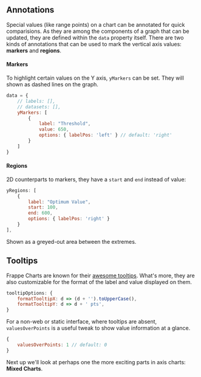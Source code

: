 ## Annotations
Special values (like range points) on a chart can be annotated for quick comparisions. As they are among the components of a graph that can be updated, they are defined within the `data` property itself. There are two kinds of annotations that can be used to mark the vertical axis values: **markers** and **regions**.

#### Markers

To highlight certain values on the Y axis, `yMarkers` can be set. They will shown as dashed lines on the graph.

```js
data = {
	// labels: [],
	// datasets: [],
	yMarkers: [
		{
			label: "Threshold",
			value: 650,
			options: { labelPos: 'left' } // default: 'right'
		}
	]
}
```
<chart-demo data="ymarkers"
	v-bind:config="{
		type: 'line',
		height: 180,
		colors: ['violet'],
		axisOptions: {
			yAxisMode: 'tick'
		},
	}">
</chart-demo>

#### Regions

2D counterparts to markers, they have a `start` and `end` instead of value:

```js
yRegions: [
	{
		label: "Optimum Value",
		start: 100,
		end: 600,
		options: { labelPos: 'right' }
	}
],
```
Shown as a greyed-out area between the extremes.
<chart-demo data="yregions"
	v-bind:config="{
		type: 'line',
		height: 180,
		colors: ['violet'],
		axisOptions: {
			yAxisMode: 'tick'
		},
	}">
</chart-demo>

## Tooltips

Frappe Charts are known for their [awesome tooltips](https://twitter.com/Elijah_Meeks/status/934338534143488000). What's more, they are also customizable for the format of the label and value displayed on them.

```js
tooltipOptions: {
	formatTooltipX: d => (d + '').toUpperCase(),
	formatTooltipY: d => d + ' pts',
}
```

<chart-demo data="0"
	v-bind:config="{
		type: 'line',
		height: 150,
		colors: ['violet'],
		axisOptions: {
			yAxisMode: 'tick'
		},
		tooltipOptions: {
			formatTooltipX: d => (d + '').toUpperCase(),
			formatTooltipY: d => d + ' pts',
		}
	}">
</chart-demo>

For a non-web or static interface, where tooltips are absent, `valuesOverPoints` is a useful tweak to show value information at a glance.

```js
{
	valuesOverPoints: 1 // default: 0
}
```
<chart-demo data="1" v-bind:config="{
        type: 'line',
        height: 200,
        colors:['violet', 'magenta'],
		valuesOverPoints: 1
    }"
    v-bind:options="[
        {
            name: 'type',
            path: ['type'],
            type: 'string',
            states: { 'Bar': 'bar', 'Line': 'line' },
            activeState: 'Bar'
        }
    ]">
</chart-demo>

Next up we'll look at perhaps one the more exciting parts in axis charts: **Mixed Charts**.
